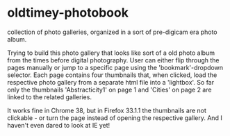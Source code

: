 oldtimey-photobook
==================

collection of photo galleries, organized in a sort of pre-digicam era photo album.

Trying to build this photo gallery that looks like sort of a old photo album from the times before digital photography. User can either flip through the pages manually or jump to a specific page using the 'bookmark'-dropdown selector. Each page contains four thumbnails that, when clicked, load the respective photo gallery from a separate html file into a 'lightbox'. So far only the thumbnails 'Abstracticity1' on page 1 and 'Cities' on page 2 are linked to the related galleries. 

It works fine in Chrome 38, but in Firefox 33.1.1 the thumbnails are not clickable - or turn the page instead of opening the respective gallery. And I haven't even dared to look at IE yet!

